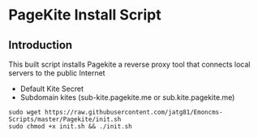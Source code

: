 # PageKite Install Script
## Introduction
This built script installs Pagekite a reverse proxy tool that connects local servers to the public Internet

  - Default Kite Secret
  - Subdomain kites (sub-kite.pagekite.me or sub.kite.pagekite.me) 

```shell
sudo wget https://raw.githubusercontent.com/jatg81/Emoncms-Scripts/master/Pagekite/init.sh
sudo chmod +x init.sh && ./init.sh
```
